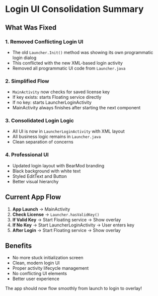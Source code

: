# Login UI Consolidation Summary

## What Was Fixed

### 1. **Removed Conflicting Login UI**
- The old `Launcher.Init()` method was showing its own programmatic login dialog
- This conflicted with the new XML-based login activity
- Removed all programmatic UI code from `Launcher.java`

### 2. **Simplified Flow**
- `MainActivity` now checks for saved license key
- If key exists: starts Floating service directly
- If no key: starts LauncherLoginActivity
- MainActivity always finishes after starting the next component

### 3. **Consolidated Login Logic**
- All UI is now in `LauncherLoginActivity` with XML layout
- All business logic remains in `Launcher.java`
- Clean separation of concerns

### 4. **Professional UI**
- Updated login layout with BearMod branding
- Black background with white text
- Styled EditText and Button
- Better visual hierarchy

## Current App Flow

1. **App Launch** → MainActivity
2. **Check License** → `Launcher.hasValidKey()`
3. **If Valid Key** → Start Floating service → Show overlay
4. **If No Key** → Start LauncherLoginActivity → User enters key
5. **After Login** → Start Floating service → Show overlay

## Benefits

- No more stuck initialization screen
- Clean, modern login UI
- Proper activity lifecycle management
- No conflicting UI elements
- Better user experience

The app should now flow smoothly from launch to login to overlay! 